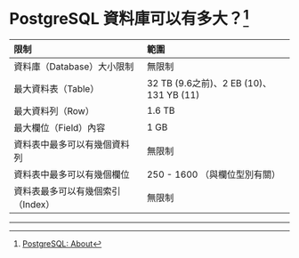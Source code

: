 # PostgreSQL 資料庫可以有多大？[^1]

| **限制** | **範圍** |
| :--- | :--- |
| 資料庫（Database）大小限制 | 無限制 |
| 最大資料表（Table） | 32 TB \(9.6之前\)、2 EB \(10\)、131 YB \(11\) |
| 最大資料列（Row） | 1.6 TB |
| 最大欄位（Field）內容 | 1 GB |
| 資料表中最多可以有幾個資料列 | 無限制 |
| 資料表中最多可以有幾個欄位 | 250 - 1600 （與欄位型別有關） |
| 資料表最多可以有幾個索引（Index） | 無限制 |

 

---

[^1]:  [PostgreSQL: About](https://www.postgresql.org/about/)

